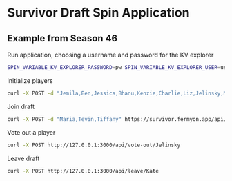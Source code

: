 # Survivor Draft Spin Application

## Example from Season 46

Run application, choosing a username and password for the KV explorer

```sh
SPIN_VARIABLE_KV_EXPLORER_PASSWORD=pw SPIN_VARIABLE_KV_EXPLORER_USER=user spin watch
```

Initialize players

```sh
curl -X POST -d "Jemila,Ben,Jessica,Bhanu,Kenzie,Charlie,Liz,Jelinsky,Maria,Hunter,Moriah,Q,Soda,Randen,Tiffany,Tevin,Venus,Tim" http://127.0.0.1:3000/api/players
```

Join draft

```sh
curl -X POST -d "Maria,Tevin,Tiffany" https://survivor.fermyon.app/api/join/Kate
```

Vote out a player

```sh
curl -X POST http://127.0.0.1:3000/api/vote-out/Jelinsky
```

Leave draft

```sh
curl -X POST http://127.0.0.1:3000/api/leave/Kate  
```